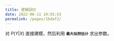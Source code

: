 ```yaml
---
title: 逻辑回归
date: 2022-06-11 19:55:53
permalink: /pages/1bdaf2/
---
```


对 $P(Y|X)$ 直接建模，然后利用 **`最大似然估计`** 求出参数。